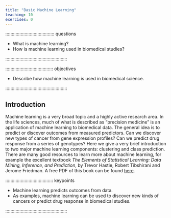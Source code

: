 ```yaml
---
title: "Basic Machine Learning"
teaching: 10
exercises: 0
---
```


:::::::::::::::::::::::::::::::::::::: questions 

- What is machine learning?
- How is machine learning used in biomedical studies?

::::::::::::::::::::::::::::::::::::::::::::::::

::::::::::::::::::::::::::::::::::::: objectives

- Describe how machine learning is used in biomedical science.

::::::::::::::::::::::::::::::::::::::::::::::::

## Introduction

Machine learning is a very broad topic and a highly active research area. In the life sciences, much of what is described as “precision medicine” is an application of machine learning to biomedical data. The general idea is to predict or discover outcomes from measured predictors. Can we discover new types of cancer from gene expression profiles? Can we predict drug response from a series of genotypes? Here we give a very brief introduction to two major machine learning components: clustering and class prediction. There are many good resources to learn more about machine learning, for example the excellent textbook _The Elements of Statistical Learning: Data Mining, Inference, and Prediction_, by Trevor Hastie, Robert Tibshirani and Jerome Friedman. A free PDF of this book can be found [here](https://www.sas.upenn.edu/~fdiebold/NoHesitations/BookAdvanced.pdf).

::::::::::::::::::::::::::::::::::::: keypoints 

- Machine learning predicts outcomes from data.
- As examples, machine learning can be used to discover new kinds of cancers or predict drug response in biomedical studies.

::::::::::::::::::::::::::::::::::::::::::::::::
